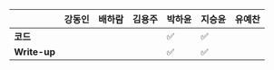 |              | 강동인 | 배하람 | 김용주 | 박하윤 | 지승윤 | 유예찬 |
| ------------ | ------ | ------ | ------ | ------ | ------ | ------------ |
| **코드**     |||  |:white_check_mark: |:white_check_mark: |  |
| **Write-up** |||  |:white_check_mark:|:white_check_mark: |  |
